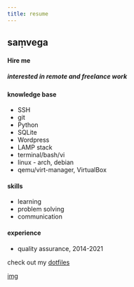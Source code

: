 ```yaml
---
title: resume
---
```


## saṃvega

#### Hire me

##### interested in remote and freelance work

#### knowledge base
* SSH
* git
* Python
* SQLite
* Wordpress
* LAMP stack
* terminal/bash/vi
* linux - arch, debian
* qemu/virt-manager, VirtualBox

#### skills
* learning
* problem solving
* communication

#### experience
* quality assurance, 2014-2021

check out my [dotfiles](https://github.com/samwega/dotfiles)

[img](trident.jpg)
